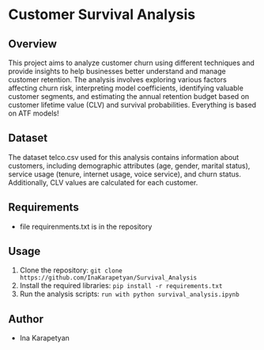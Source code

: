 # Customer Survival Analysis

## Overview
This project aims to analyze customer churn using different techniques and provide insights to help businesses better understand and manage customer retention. The analysis involves exploring various factors affecting churn risk, interpreting model coefficients, identifying valuable customer segments, and estimating the annual retention budget based on customer lifetime value (CLV) and survival probabilities. Everything is based on ATF models!

## Dataset
The dataset telco.csv used for this analysis contains information about customers, including demographic attributes (age, gender, marital status), service usage (tenure, internet usage, voice service), and churn status. Additionally, CLV values are calculated for each customer.


## Requirements
- file requirenments.txt is in the repository

## Usage
1. Clone the repository: `git clone https://github.com/InaKarapetyan/Survival_Analysis`
2. Install the required libraries: `pip install -r requirements.txt`
3. Run the analysis scripts: `run with python survival_analysis.ipynb`

## Author
- Ina Karapetyan
